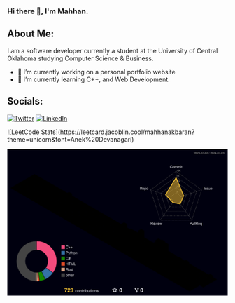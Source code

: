 ### Hi there 👋, I'm Mahhan.


## About Me:
I am a software developer currently a student at the University of Central Oklahoma studying Computer Science & Business.

- 🔭 I’m currently working on a personal portfolio website
- 🌱 I’m currently learning C++, and Web Development.

## Socials:
<a href="http://www.twitter.com/mahhanakbaran"><img src="https://www.svgrepo.com/show/475689/twitter-color.svg" alt="Twitter" width="35px"/></a>
<a href="https://www.linkedin.com/in/mahhan-akbaran/"><img src="https://www.svgrepo.com/show/448234/linkedin.svg" alt="LinkedIn" width="35px"/></a>

<!--- just ---> ![LeetCode Stats](https://leetcard.jacoblin.cool/mahhanakbaran?theme=unicorn&font=Anek%20Devanagari)
![](./profile-3d-contrib/profile-night-rainbow.svg)

